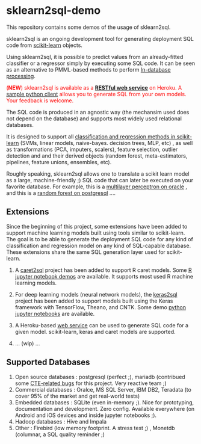# sklearn2sql-demo

This repository contains some demos of the usage of sklearn2sql.

sklearn2sql is an ongoing development tool for generating deployment SQL code from [scikit-learn](http://scikit-learn.org/) objects.

Using sklearn2sql, it is possible to predict values from an already-fitted classifier or a regressor simply by executing some SQL code. It can be seen as an alternative to PMML-based methods to perform [In-database processing](https://en.wikipedia.org/wiki/In-database_processing).

<span style="color:red">(**NEW**) sklearn2sql is available as a [**RESTful web service**](https://github.com/antoinecarme/sklearn2sql_heroku) on Heroku. A [sample python client](https://github.com/antoinecarme/sklearn2sql_heroku/blob/master/test_client.py) allows you to generate SQL from your own models. Your feedback is welcome.</span>

The SQL code is produced in an agnostic way (the mechansim used does not depend on the database) and supports most widely used relational databases. 

It is designed to support all [classification and regression methods in scikit-learn](http://scikit-learn.org/stable/modules/classes.html) (SVMs, linear models, naive-bayes. decision trees, MLP, etc) , as well as transformations (PCA, imputers, scalers), feature selection, outlier detection and  and their derived objects (random forest, meta-estimators, pipelines, feature unions, ensembles,  etc). 

Roughly speaking, sklearn2sql allows one to translate a scikit learn model as a large, machine-friendly ;) SQL code that can later be executed on your favorite database.  For example, this is a [multilayer perceptron on oracle](https://github.com/antoinecarme/sklearn2sql-demo/blob/master/sample_outputs_round_4/MLPClassifier/BreastCancer/oracle/demo1_MLPClassifier_oracle.sql) , and this is a [random forest on postgresql](https://github.com/antoinecarme/sklearn2sql-demo/blob/master/sample_outputs_round_4/RandomForestClassifier/FourClass/postgresql/demo1_RandomForestClassifier_postgresql.sql) .... 



## Extensions

Since the beginning of this project, some extensions have been added to support machine learning models built using tools similar to scikit-learn. The goal is to be able to generate the deployment SQL code for any kind of classification and regression model on any kind of SQL-capable database. These extensions share the same SQL generation layer used for scikit-learn.

1. A [caret2sql](https://github.com/antoinecarme/caret2sql) project has been added to support R caret models.  Some [R jupyter notebook demos](https://github.com/antoinecarme/caret2sql/tree/master/doc) are available. It supports most used R machine learning models.

2. For deep learning models (neural network models), the [keras2sql](https://github.com/antoinecarme/caret2sql) project has been added to support models built using the Keras framework with TensorFlow, Theano, and CNTK. Some demo [python jupyter notebooks](https://github.com/antoinecarme/keras2sql/tree/master/doc) are available.

3. A Heroku-based [web service](https://github.com/antoinecarme/sklearn2sql_heroku) can be used to generate SQL code for a given model. scikit-learn, keras and caret models are supported.

4. ... (wip) ...


## Supported Databases

1. Open source databases : postgresql (perfect ;), mariadb (contribued some [CTE-related bugs](https://jira.mariadb.org/browse/MDEV-12440) for this project. Very reactive team ;)
2. Commercial databases : Oralce, MS SQL Server, IBM DB2, Teradata (to cover 95% of the market and get real-world tests)
3. Embedded databases : SQLite (even in-memory ;). Nice for prototyping, documentation and development. Zero config. Available everywhere (on Android and iOS devices and inside jupyter notebooks ;).
4. Hadoop databases : Hive and Impala
5. Other : Firebird (low memory footprint. A stress test ;) , Monetdb (columnar, a SQL quality reminder ;)

